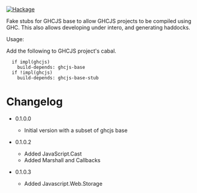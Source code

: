 [![Hackage](https://img.shields.io/hackage/v/ghcjs-base-stub.svg)](https://hackage.haskell.org/package/ghcjs-base-stub)

Fake stubs for GHCJS base to allow GHCJS projects to be compiled using GHC.
This also allows developing under intero, and generating haddocks.

Usage:

Add the following to GHCJS project's cabal.
```
  if impl(ghcjs)
    build-depends: ghcjs-base
  if !impl(ghcjs)
    build-depends: ghcjs-base-stub
```

# Changelog

* 0.1.0.0
  - Initial version with a subset of ghcjs base

* 0.1.0.2
  - Added JavaScript.Cast
  - Added Marshall and Callbacks

* 0.1.0.3
  - Added Javascript.Web.Storage
